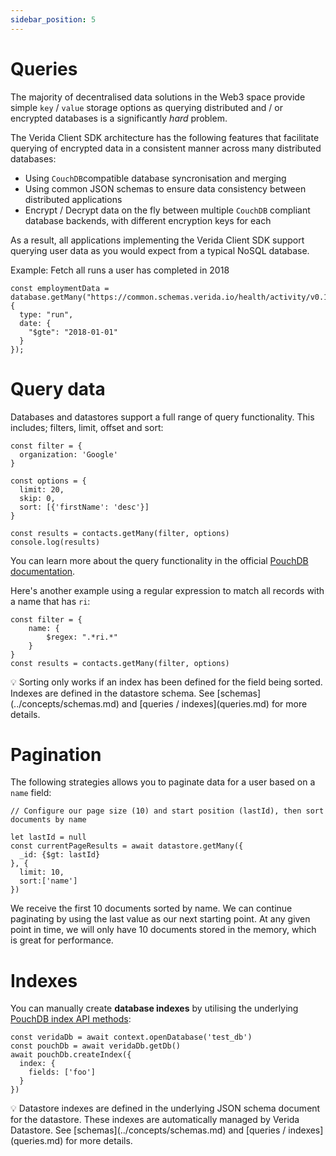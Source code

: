 ```yaml
---
sidebar_position: 5
---
```

# Queries

The majority of decentralised data solutions in the Web3 space provide simple `key` / `value` storage options as querying distributed and / or encrypted databases is a significantly *hard* problem.

The Verida Client SDK architecture has the following features that facilitate querying of encrypted data in a consistent manner across many distributed databases:

- Using `CouchDB`compatible database syncronisation and merging
- Using common JSON schemas to ensure data consistency between distributed applications
- Encrypt / Decrypt data on the fly between multiple `CouchDB` compliant database backends, with different encryption keys for each

As a result, all applications implementing the Verida Client SDK support querying user data as you would expect from a typical NoSQL database.

Example: Fetch all runs a user has completed in 2018

```tsx
const employmentData = database.getMany("https://common.schemas.verida.io/health/activity/v0.1.0/schema.json", {
  type: "run",
  date: {
    "$gte": "2018-01-01"
  }
});
```

# Query data

Databases and datastores support a full range of query functionality. This includes; filters, limit, offset and sort:

```tsx
const filter = {
  organization: 'Google'
}

const options = {
  limit: 20,
  skip: 0,
  sort: [{'firstName': 'desc'}]
}

const results = contacts.getMany(filter, options)
console.log(results)
```

You can learn more about the query functionality in the official [PouchDB documentation](https://pouchdb.com/api.html#query_index).

Here's another example using a regular expression to match all records with a name that has `ri`:

```tsx
const filter = {
	name: {
		$regex: ".*ri.*"
	}
}
const results = contacts.getMany(filter, options)
```

<aside>
💡 Sorting only works if an index has been defined for the field being sorted. Indexes are defined in the datastore schema. See [schemas](../concepts/schemas.md) and [queries / indexes](queries.md) for more details.

</aside>

# Pagination

The following strategies allows you to paginate data for a user based on a `name` field:

```tsx
// Configure our page size (10) and start position (lastId), then sort documents by name

let lastId = null
const currentPageResults = await datastore.getMany({
  _id: {$gt: lastId}
}, {
  limit: 10,
  sort:['name']
})
```

We receive the first 10 documents sorted by name. We can continue paginating by using the last value as our next starting point. At any given point in time, we will only have 10 documents stored in the memory, which is great for performance.

# Indexes

You can manually create **database indexes** by utilising the underlying [PouchDB index API methods](https://pouchdb.com/api.html#create_index):

```tsx
const veridaDb = await context.openDatabase('test_db')
const pouchDb = await veridaDb.getDb()
await pouchDb.createIndex({
  index: {
    fields: ['foo']
  }
})
```

<aside>
💡 Datastore indexes are defined in the underlying JSON schema document for the datastore. These indexes are automatically managed by Verida Datastore. See [schemas](../concepts/schemas.md) and [queries / indexes](queries.md) for more details.

</aside>